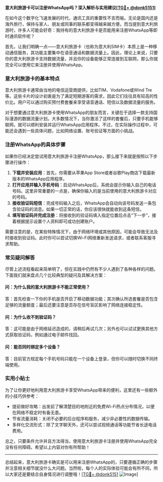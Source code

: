 **意大利旅游卡可以注册WhatsApp吗？深入解析与实用建议[[TG💪+ @donk5151](https://t.me/s/donk5151)]**

在如今这个数字化飞速发展的时代，通讯工具的重要性不言而喻。无论是国内还是海外旅行，保持与家人、朋友或同事的联系都变得越来越方便。而当提到意大利旅游时，许多人可能会好奇：我持有的意大利旅游卡是否能用来注册WhatsApp等即时通讯软件呢？

首先，让我们明确一点——意大利旅游卡（也称为意大利SIM卡）本质上是一种移动通信服务，其功能主要集中在语音通话和数据流量上。因此，理论上来说，只要你的意大利旅游卡支持数据流量，并且你的设备能够正常连接到互联网，那么你就完全可以使用它来注册并使用WhatsApp。

### 意大利旅游卡的基本特点

意大利旅游卡通常由当地的电信运营商提供，比如TIM、Vodafone或Wind Tre等。这些卡片的设计初衷是为了满足短期游客的需求，因此它们往往具有较高的性价比。用户可以通过购买预付费套餐来享受语音通话、短信以及数据流量的服务。

对于想要通过意大利旅游卡使用WhatsApp的朋友而言，关键在于选择一款支持国际漫游的数据流量计划。大多数情况下，当你激活了这样的套餐后，只要手机能够联网，就可以顺利安装并运行WhatsApp应用程序。不过，在实际操作过程中，可能还会遇到一些具体问题，比如网络设置、账号验证等方面的小挑战。

### 注册WhatsApp的具体步骤

如果你已经决定尝试用意大利旅游卡注册WhatsApp，那么接下来就是按照以下步骤进行操作：

1. **下载并安装应用**：首先，你需要从苹果App Store或者谷歌Play商店下载最新版本的WhatsApp应用程序。
2. **打开应用并输入手机号码**：启动WhatsApp后，系统会提示你输入自己的电话号码。这里非常重要的一点是，确保你输入的是当前使用的意大利旅游卡对应的号码。
3. **接收验证码短信**：完成号码输入之后，WhatsApp会自动向该号码发送一条包含验证码的消息。如果一切正常的话，你应该很快就能收到这条短信。
4. **填写验证码并完成注册**：将接收到的验证码填入指定位置后点击“下一步”，接着根据提示设置个人资料即可成功创建账户。

需要注意的是，在某些特殊情况下，由于网络环境或其他原因，可能会导致无法及时接收到验证码。此时你可以尝试切换Wi-Fi网络重新发送请求，或者联系客服寻求帮助。

### 常见疑问解答

尽管上述流程看起来简单明了，但在实践中仍然有不少人遇到了各种各样的问题。下面我们就来盘点几个比较典型的疑问及其解决方案：

#### 问：为什么我的意大利旅游卡不能正常使用？
答：首先检查一下你的手机是否开启了移动数据功能；其次确认所选套餐是否包含足够的流量额度；最后还要注意是否存在信号盲区影响了网络连接稳定性。

#### 问：为什么收不到验证码？
答：这可能是由于网络延迟造成的，请稍后再试几次；另外也可以试试更换其他方式获取验证码，例如通过电子邮件找回。

#### 问：能否同时绑定多个设备？
答：目前官方规定每个手机号码只能在一个设备上登录，但你可以随时切换不同终端使用。

### 实用小贴士

为了让你更好地利用意大利旅游卡享受WhatsApp带来的便利，这里还有一些额外的小技巧供参考：

- 提前做好攻略：出发前了解清楚目的地附近的免费Wi-Fi热点分布情况，以便在网络不稳定时有备无患。
- 节省流量消耗：关闭不必要的后台程序和服务，减少非必要性的数据传输。
- 多样化交流形式：除了文字聊天外，还可以尝试视频通话等功能节省长途电话费用。

总之，只要条件允许并且方法得当，使用意大利旅游卡注册并使用WhatsApp完全没有任何障碍。希望以上内容对你有所帮助！

---

总结起来，意大利旅游卡确实是可以用来注册WhatsApp的，只要遵循正确的步骤并注意相关细节就没什么大问题。当然啦，每个人的实际体验可能会有所不同，所以大家还是要结合自身情况进行调整哦！[[TG💪+ @donk5151](https://t.me/s/donk5151) ![Image](https://i.postimg.cc/rwNCRYN7/Snipaste-2025-04-30-17-27-05.png)]